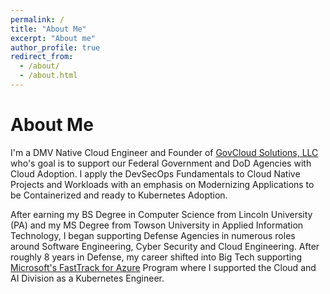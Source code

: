 ```yaml
---
permalink: /
title: "About Me"
excerpt: "About me"
author_profile: true
redirect_from: 
  - /about/
  - /about.html
---
```

# About Me

I'm a DMV Native Cloud Engineer and Founder of [GovCloud Solutions, LLC](https://www.govcloudsolutions.io) who's goal is to support our Federal Government and DoD Agencies with Cloud Adoption. I apply the DevSecOps Fundamentals to Cloud Native Projects and Workloads with an emphasis on Modernizing Applications to be Containerized and ready to Kubernetes Adoption.

After earning my BS Degree in Computer Science from Lincoln University (PA) and my MS Degree from Towson University in Applied Information Technology, 
I began supporting Defense Agencies in numerous roles around Software Engineering, Cyber Security and Cloud Engineering. After roughly 8 years in Defense, 
my career shifted into Big Tech supporting [Microsoft's FastTrack for Azure](https://www.microsoft.com/azure/partners/fasttrack-for-azure) 
Program where I supported the Cloud and AI Division as a Kubernetes Engineer.
